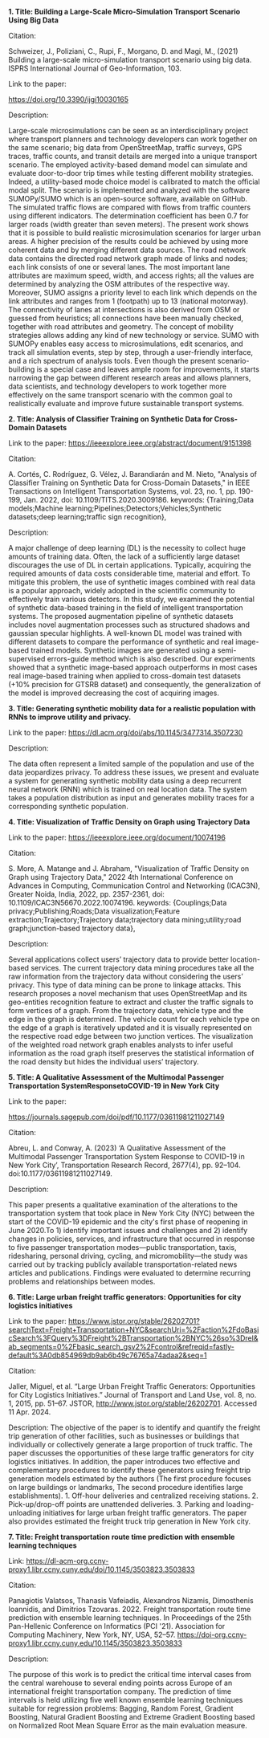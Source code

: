 **1.	Title: Building a Large-Scale Micro-Simulation Transport Scenario Using Big Data**

Citation: 

Schweizer, J., Poliziani, C., Rupi, F., Morgano, D. and Magi, M., (2021) Building a large-scale micro-simulation transport scenario using big data. ISPRS International Journal of Geo-Information, 103.

Link to the paper: 

https://doi.org/10.3390/ijgi10030165 

Description:

Large-scale microsimulations can be seen as an interdisciplinary project where transport planners and technology developers can work together on the same scenario; big data from OpenStreetMap, traffic surveys, GPS traces, traffic counts, and transit details are merged into a unique transport scenario. The employed activity-based demand model can simulate and evaluate door-to-door trip times while testing different mobility strategies. Indeed, a utility-based mode choice model is calibrated to match the official modal split. The scenario is implemented and analyzed with the software SUMOPy/SUMO which is an open-source software, available on GitHub. The simulated traffic flows are compared with flows from traffic counters using different indicators. The determination coefficient has been 0.7 for larger roads (width greater than seven meters). The present work shows that it is possible to build realistic microsimulation scenarios for larger urban areas. A higher precision of the results could be achieved by using more coherent data and by merging different data sources. The road network data contains the directed road network graph made of links and nodes; each link consists of one or several lanes. The most important lane attributes are maximum speed, width, and access rights; all the values are determined by analyzing the OSM attributes of the respective way. Moreover, SUMO assigns a priority level to each link which depends on the link attributes and ranges from 1 (footpath) up to 13 (national motorway). The connectivity of lanes at intersections is also derived from OSM or guessed from heuristics; all connections have been manually checked, together with road attributes and geometry. The concept of mobility strategies allows adding any kind of new technology or service. SUMO with SUMOPy enables easy access to microsimulations, edit scenarios, and track all simulation events, step by step, through a user-friendly interface, and a rich spectrum of analysis tools.
Even though the present scenario-building is a special case and leaves ample room for improvements, it starts narrowing the gap between different research areas and allows planners, data scientists, and technology developers to work together more effectively on the same transport scenario with the common goal to realistically evaluate and improve future sustainable transport systems.


**2.	Title: Analysis of Classifier Training on Synthetic Data for Cross-Domain Datasets**

Link to the paper: 
https://ieeexplore.ieee.org/abstract/document/9151398 

Citation: 

A. Cortés, C. Rodríguez, G. Vélez, J. Barandiarán and M. Nieto, "Analysis of Classifier Training on Synthetic Data for Cross-Domain Datasets," in IEEE Transactions on Intelligent Transportation Systems, vol. 23, no. 1, pp. 190-199, Jan. 2022, doi: 10.1109/TITS.2020.3009186.
keywords: {Training;Data models;Machine learning;Pipelines;Detectors;Vehicles;Synthetic datasets;deep learning;traffic sign recognition},

Description:

A major challenge of deep learning (DL) is the necessity to collect huge amounts of training data. Often, the lack of a sufficiently large dataset discourages the use of DL in certain applications. Typically, acquiring the required amounts of data costs considerable time, material and effort. To mitigate this problem, the use of synthetic images combined with real data is a popular approach, widely adopted in the scientific community to effectively train various detectors. In this study, we examined the potential of synthetic data-based training in the field of intelligent transportation systems. The proposed augmentation pipeline of synthetic datasets includes novel augmentation processes such as structured shadows and gaussian specular highlights. A well-known DL model was trained with different datasets to compare the performance of synthetic and real image-based trained models. Synthetic images are generated using a semi-supervised errors-guide method which is also described. Our experiments showed that a synthetic image-based approach outperforms in most cases real image-based training when applied to cross-domain test datasets (+10% precision for GTSRB dataset) and consequently, the generalization of the model is improved decreasing the cost of acquiring images.


**3.	Title: Generating synthetic mobility data for a realistic population with RNNs to improve utility and privacy.**

Link to the paper: https://dl.acm.org/doi/abs/10.1145/3477314.3507230 
 
Description:

The data often represent a limited sample of the population and use of the data jeopardizes privacy.
To address these issues, we present and evaluate a system for generating synthetic mobility data using a deep recurrent neural network (RNN) which is trained on real location data. The system takes a population distribution as input and generates mobility traces for a corresponding synthetic population.
 

**4.	Title: Visualization of Traffic Density on Graph using Trajectory Data**

Link to the paper: https://ieeexplore.ieee.org/document/10074196 

Citation:

S. More, A. Matange and J. Abraham, "Visualization of Traffic Density on Graph using Trajectory Data," 2022 4th International Conference on Advances in Computing, Communication Control and Networking (ICAC3N), Greater Noida, India, 2022, pp. 2357-2361, doi: 10.1109/ICAC3N56670.2022.10074196. keywords: {Couplings;Data privacy;Publishing;Roads;Data visualization;Feature extraction;Trajectory;Trajectory data;trajectory data mining;utility;road graph;junction-based trajectory data},

Description:

Several applications collect users’ trajectory data to provide better location-based services. The current trajectory data mining procedures take all the raw information from the trajectory data without considering the users’ privacy. This type of data mining can be prone to linkage attacks. This research proposes a novel mechanism that uses OpenStreetMap and its geo-entities recognition feature to extract and cluster the traffic signals to form vertices of a graph. From the trajectory data, vehicle type and the edge in the graph is determined. The vehicle count for each vehicle type on the edge of a graph is iteratively updated and it is visually represented on the respective road edge between two junction vertices. The visualization of the weighted road network graph enables analysts to infer useful information as the road graph itself preserves the statistical information of the road density but hides the individual users’ trajectory.


**5.	Title: A Qualitative Assessment of the Multimodal Passenger Transportation SystemResponsetoCOVID-19 in New York City**

Link to the paper:

https://journals.sagepub.com/doi/pdf/10.1177/03611981211027149 

Citation:

Abreu, L. and Conway, A. (2023) ‘A Qualitative Assessment of the Multimodal Passenger Transportation System Response to COVID-19 in New York City’, Transportation Research Record, 2677(4), pp. 92–104. doi:10.1177/03611981211027149.

Description:

This paper presents a qualitative examination of the alterations to the transportation system that took place in New York City (NYC) between the start of the COVID-19 epidemic and the city's first phase of reopening in June 2020.To 1) identify important issues and challenges and 2) identify changes in policies, services, and infrastructure that occurred in response to five passenger transportation modes—public transportation, taxis, ridesharing, personal driving, cycling, and micromobility—the study was carried out by tracking publicly available transportation-related news articles and publications. Findings were evaluated to determine recurring problems and relationships between modes.

**6.	Title: Large urban freight traffic generators: Opportunities for city logistics initiatives**

Link to the paper:
https://www.jstor.org/stable/26202701?searchText=Freight+Transportation+NYC&searchUri=%2Faction%2FdoBasicSearch%3FQuery%3DFreight%2BTransportation%2BNYC%26so%3Drel&ab_segments=0%2Fbasic_search_gsv2%2Fcontrol&refreqid=fastly-default%3A0db854969db9ab6b49c76765a74adaa2&seq=1 

Citation:

Jaller, Miguel, et al. “Large Urban Freight Traffic Generators: Opportunities for City Logistics Initiatives.” Journal of Transport and Land Use, vol. 8, no. 1, 2015, pp. 51–67. JSTOR, http://www.jstor.org/stable/26202701. Accessed 11 Apr. 2024.

Description:
The objective of the paper is to identify and quantify the freight trip generation of other facilities, such as businesses or buildings that individually or collectively generate a large proportion of truck traffic. The paper discusses the opportunities of these large traffic generators for city logistics initiatives. In addition, the paper introduces two effective and complementary procedures to identify these generators using freight trip generation models estimated by the authors (The first procedure focuses on large buildings or landmarks, The second procedure identifies large establishments). 1. Off-hour deliveries and centralized receiving stations. 2. Pick-up/drop-off points are unattended deliveries. 3. Parking and loading-unloading initiatives for large urban freight traffic generators. The paper also provides estimated the freight truck trip generation in New York city. 

**7.	Title: Freight transportation route time prediction with ensemble learning techniques**

Link: https://dl-acm-org.ccny-proxy1.libr.ccny.cuny.edu/doi/10.1145/3503823.3503833 

Citation:

Panagiotis Valatsos, Thanasis Vafeiadis, Alexandros Nizamis, Dimosthenis Ioannidis, and Dimitrios Tzovaras. 2022. Freight transportation route time prediction with ensemble learning techniques. In Proceedings of the 25th Pan-Hellenic Conference on Informatics (PCI '21). Association for Computing Machinery, New York, NY, USA, 52–57. https://doi-org.ccny-proxy1.libr.ccny.cuny.edu/10.1145/3503823.3503833

Description:

The purpose of this work is to predict the critical time interval cases from the central warehouse to several ending points across Europe of an international freight transportation company. The prediction of time intervals is held utilizing five well known ensemble learning techniques suitable for regression problems: Bagging, Random Forest, Gradient Boosting, Natural Gradient Boosting and Extreme Gradient Boosting based on Normalized Root Mean Square Error as the main evaluation measure.
